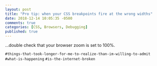 ```yaml
---
layout: post
title: "Pro tip: when your CSS breakpoints fire at the wrong widths"
date: 2018-12-14 10:05:35 -0500
comments: true
categories: [CSS, Browsers, Debugging]
published: true
---
```


…double check that your browser zoom is set to 100%.

`#things-that-took-longer-for-me-to-realize-than-im-willing-to-admit` `#what-is-happening` `#is-the-internet-broken`

